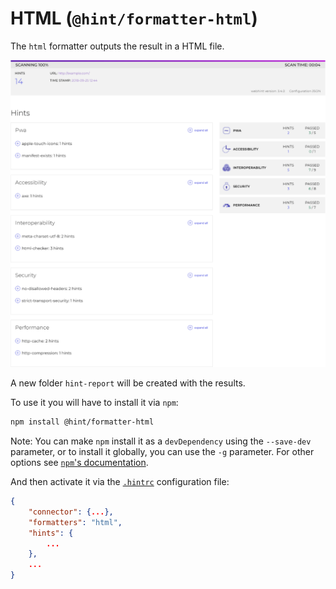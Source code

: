 # HTML (`@hint/formatter-html`)

The `html` formatter outputs the result in a HTML file.

![Example output for the html formatter](images/html-output.png)

A new folder `hint-report` will be created with the results.

To use it you will have to install it via `npm`:

```bash
npm install @hint/formatter-html
```

Note: You can make `npm` install it as a `devDependency` using the
`--save-dev` parameter, or to install it globally, you can use the
`-g` parameter. For other options see [`npm`'s
documentation](https://docs.npmjs.com/cli/install).

And then activate it via the [`.hintrc`][hintrc] configuration file:

```json
{
    "connector": {...},
    "formatters": "html",
    "hints": {
        ...
    },
    ...
}
```

<!-- Link labels: -->

[hintrc]: https://webhint.io/docs/user-guide/configuring-webhint/summary/
